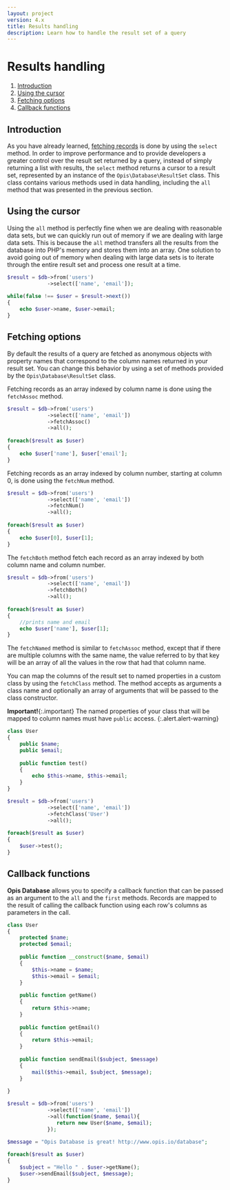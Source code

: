 ```yaml
---
layout: project
version: 4.x
title: Results handling
description: Learn how to handle the result set of a query
---
```

# Results handling

1. [Introduction](#introduction)
2. [Using the cursor](#using-the-cursor)
3. [Fetching options](#fetching-options)
4. [Callback functions](#callback-functions)

## Introduction

As you have already learned, [fetching records](fetching-records) 
is done by using the `select` method. In order to improve performance and to
 provide developers a greater control over the result set returned by a query, 
instead of simply returning a list with results, the `select` method returns a 
cursor to a result set, represented by an instance of the `Opis\Database\ResultSet` class. 
This class contains various methods used in data handling, including the `all` method 
that was presented in the previous section. 

## Using the cursor

Using the `all` method is perfectly fine when we are dealing with reasonable 
data sets, but we can quickly run out of memory if we are dealing with large data sets.
 This is because the `all` method transfers all the results from the database into PHP's 
memory and stores them into an array. One solution to avoid going out of memory when 
dealing with large data sets is to iterate through the entire result set and process one result at a time. 

```php
$result = $db->from('users')
             ->select(['name', 'email']);
             
while(false !== $user = $result->next())
{
    echo $user->name, $user->email;
}
```

## Fetching options

By default the results of a query are fetched as anonymous objects with property 
names that correspond to the column names returned in your result set.
You can change this behavior by using a set of methods provided by the 
`Opis\Database\ResultSet` class.

Fetching records as an array indexed by column name is done using the `fetchAssoc` method.  

```php
$result = $db->from('users')
             ->select(['name', 'email'])
             ->fetchAssoc()
             ->all();
             
foreach($result as $user)
{
    echo $user['name'], $user['email'];
}
```

Fetching records as an array indexed by column number, starting at column 0, 
is done using the `fetchNum` method. 

```php
$result = $db->from('users')
             ->select(['name', 'email'])
             ->fetchNum()
             ->all();
             
foreach($result as $user)
{
    echo $user[0], $user[1];
}
```

The `fetchBoth` method fetch each record as an array indexed by both column name and column number. 

```php
$result = $db->from('users')
             ->select(['name', 'email'])
             ->fetchBoth()
             ->all();
             
foreach($result as $user)
{
    //prints name and email
    echo $user['name'], $user[1];
}
```

The `fetchNamed` method is similar to `fetchAssoc` method, except that if there
are multiple columns with the same name, the value referred to by that key will
be an array of all the values in the row that had that column name. 

You can map the columns of the result set to named properties in a custom class 
by using the `fetchClass` method. The method accepts as arguments a class name 
and optionally an array of arguments that will be passed to the class constructor. 

**Important!**{:.important}
The named properties of your class that will be mapped to column
names must have `public` access. 
{:.alert.alert-warning}

```php
class User
{
    public $name;
    public $email;
    
    public function test()
    {
        echo $this->name, $this->email;
    }
}

$result = $db->from('users')
             ->select(['name', 'email'])
             ->fetchClass('User')
             ->all();
             
foreach($result as $user)
{
    $user->test();
}
```

## Callback functions

**Opis Database** allows you to specify a callback function that can be passed 
as an argument to the `all` and the `first` methods. Records are mapped to the 
result of calling the callback function using each row's columns as parameters in the call. 

```php
class User
{
    protected $name;
    protected $email;
    
    public function __construct($name, $email)
    {
        $this->name = $name;
        $this->email = $email;
    }
    
    public function getName()
    {
        return $this->name;
    }
    
    public function getEmail()
    {
        return $this->email;
    }
    
    public function sendEmail($subject, $message)
    {
        mail($this->email, $subject, $message);
    }
    
}

$result = $db->from('users')
             ->select(['name', 'email'])
             ->all(function($name, $email){
                return new User($name, $email);
             });

$message = "Opis Database is great! http://www.opis.io/database";
             
foreach($result as $user)
{
    $subject = "Hello " . $user->getName();
    $user->sendEmail($subject, $message);
}
```
